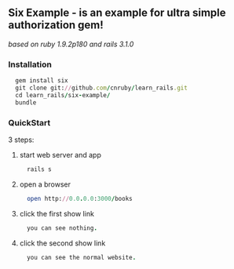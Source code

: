 ## Six Example - is an example for ultra simple authorization gem!

_based on ruby 1.9.2p180 and rails 3.1.0_

### Installation

```ruby
  gem install six
  git clone git://github.com/cnruby/learn_rails.git
  cd learn_rails/six-example/
  bundle
```


### QuickStart

3 steps:

1. start web server and app

    ```ruby
      rails s
    ```

2. open a browser

    ```ruby
	  open http://0.0.0.0:3000/books
    ```

3. click the first show link

    ```ruby
      you can see nothing.
    ```

4. click the second show link

    ```ruby
      you can see the normal website.
    ```